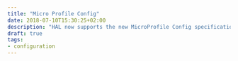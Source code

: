```yaml
---
title: "Micro Profile Config"
date: 2018-07-10T15:30:25+02:00
description: "HAL now supports the new MicroProfile Config specification."
draft: true
tags:
- configuration
---
```

